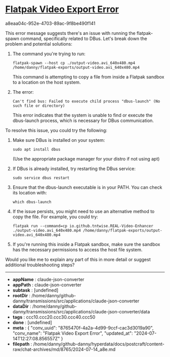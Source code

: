 # [Flatpak Video Export Error](https://claude.ai/chat/8765470f-4a2a-4d99-9ccf-cac3d3019a90)

a8eaa04c-952e-4703-89ac-9f8be490f141

 This error message suggests there's an issue with running the flatpak-spawn command, specifically related to DBus. Let's break down the problem and potential solutions:

1. The command you're trying to run:
   ```
   flatpak-spawn --host cp ./output-video.avi_640x480.mp4 /home/danny/flatpak-exports/output-video.avi_640x480.mp4
   ```
   This command is attempting to copy a file from inside a Flatpak sandbox to a location on the host system.

2. The error:
   ```
   Can't find bus: Failed to execute child process "dbus-launch" (No such file or directory)
   ```
   This error indicates that the system is unable to find or execute the dbus-launch process, which is necessary for DBus communication.

To resolve this issue, you could try the following:

1. Make sure DBus is installed on your system:
   ```
   sudo apt install dbus
   ```
   (Use the appropriate package manager for your distro if not using apt)

2. If DBus is already installed, try restarting the DBus service:
   ```
   sudo service dbus restart
   ```

3. Ensure that the dbus-launch executable is in your PATH. You can check its location with:
   ```
   which dbus-launch
   ```

4. If the issue persists, you might need to use an alternative method to copy the file. For example, you could try:
   ```
   flatpak run --command=cp io.github.tntwise.REAL-Video-Enhancer ./output-video.avi_640x480.mp4 /home/danny/flatpak-exports/output-video.avi_640x480.mp4
   ```

5. If you're running this inside a Flatpak sandbox, make sure the sandbox has the necessary permissions to access the host file system.

Would you like me to explain any part of this in more detail or suggest additional troubleshooting steps?

---

* **appName** : claude-json-converter
* **appPath** : claude-json-converter
* **subtask** : [undefined]
* **rootDir** : /home/danny/github-danny/transmissions/src/applications/claude-json-converter
* **dataDir** : /home/danny/github-danny/transmissions/src/applications/claude-json-converter/data
* **tags** : ccc10.ccc20.ccc30.ccc40.ccc50
* **done** : [undefined]
* **meta** : {
  "conv_uuid": "8765470f-4a2a-4d99-9ccf-cac3d3019a90",
  "conv_name": "Flatpak Video Export Error",
  "updated_at": "2024-07-14T12:27:08.856557Z"
}
* **filepath** : /home/danny/github-danny/hyperdata/docs/postcraft/content-raw/chat-archives/md/8765/2024-07-14_a8e.md